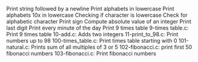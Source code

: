 Print string followed by a newline
Print alphabets in lowercase
Print alphabets 10x in lowercase
Checking if character is lowercase
Check for alphabetic character
Print sign
Compute absolute value of an integer
Print last digit
Print every minute of the day
Print 9 times table
9-times table.c: Print 9 times table
10-add.c: Adds two integers
11-print_to_98.c: Print numbers up to 98
100-times_table.c: Print times table starting with 0
101-natural.c: Prints sum of  all multiples of 3 or 5
102-fibonacci.c: print first 50 fibonacci numbers
103-fibonacci.c: Print fibonacci numbers
